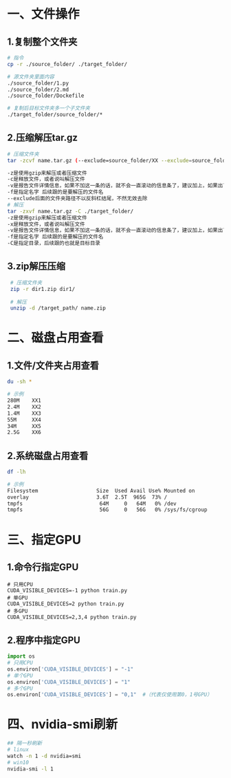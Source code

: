 ##

#  一、文件操作

## 1.复制整个文件夹


```bash
# 指令
cp -r ./source_folder/ ./target_folder/

# 源文件夹里面内容
./source_folder/1.py
./source_folder/2.md
./source_folder/Dockefile

# 复制后目标文件夹多一个子文件夹
./target_folder/source_folder/*
```

##  2.压缩解压tar.gz

```bash
# 压缩文件夹
tar -zcvf name.tar.gz (--exclude=source_folder/XX --exclude=source_folder/XX2) source_folder/

-z是使用gzip来解压或者压缩文件
-c是释放文件，或者说叫解压文件
-v是报告文件详情信息，如果不加这一条的话，就不会一直滚动的信息条了，建议加上，如果出了错还是会更加直观的看出来是什么原因
-f是指定名字 后续跟的是要解压的文件名
--exclude后面的文件夹路径不以反斜杠结尾，不然无效去除
# 解压
tar -zxvf name.tar.gz -C ./target_folder/
-z是使用gzip来解压或者压缩文件
-x是释放文件，或者说叫解压文件
-v是报告文件详情信息，如果不加这一条的话，就不会一直滚动的信息条了，建议加上，如果出了错还是会更加直观的看出来是什么原因
-f是指定名字 后续跟的是要解压的文件名
-C是指定目录，后续跟的也就是目标目录
```

## 3.zip解压压缩

```bash
 # 压缩文件夹
 zip -r dir1.zip dir1/
 
 # 解压
 unzip -d /target_path/ name.zip
```

# 二、磁盘占用查看

## 1.文件/文件夹占用查看

```bash
du -sh *

# 示例
280M    XX1
2.4M    XX2
1.4M    XX3
55M     XX4
34M     XX5
2.5G    XX6
```



## 2.系统磁盘占用查看

```bash
df -lh

# 示例
Filesystem                   Size  Used Avail Use% Mounted on
overlay                      3.6T  2.5T  965G  73% /
tmpfs                         64M     0   64M   0% /dev
tmpfs                         56G     0   56G   0% /sys/fs/cgroup
```

# 三、指定GPU

## 1.命令行指定GPU

```
# 只用CPU
CUDA_VISIBLE_DEVICES=-1 python train.py
# 单GPU
CUDA_VISIBLE_DEVICES=2 python train.py
# 多GPU
CUDA_VISIBLE_DEVICES=2,3,4 python train.py
```

## 2.程序中指定GPU

```python
import os 
# 只用CPU
os.environ['CUDA_VISIBLE_DEVICES'] = "-1"
# 单个GPU
os.environ['CUDA_VISIBLE_DEVICES'] = "1"
# 多个GPU
os.environ['CUDA_VISIBLE_DEVICES'] = "0,1"  #（代表仅使用第0，1号GPU）
```

# 四、nvidia-smi刷新

```bash
## 隔一秒刷新
# linux
watch -n 1 -d nvidia=smi
# win10
nvidia-smi -l 1
```


